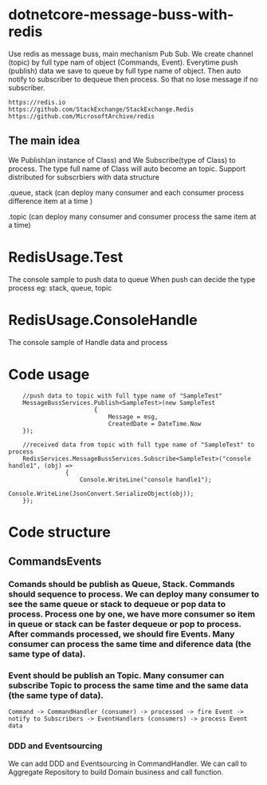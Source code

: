# dotnetcore-message-buss-with-redis
Use redis as message buss, main mechanism Pub Sub. We create channel (topic) by full type nam of object (Commands, Event). Everytime push (publish) data we save to queue by full type name of object. Then auto notify to subscriber to dequeue then process. So that no lose message if no subscriber. 

    https://redis.io
    https://github.com/StackExchange/StackExchange.Redis
    https://github.com/MicrosoftArchive/redis

## The main idea
We Publish(an instance of Class) and We Subscribe(type of Class) to process. The type full name of Class will auto become an topic. Support distributed for subscrbiers with data structure

.queue, stack (can deploy many consumer and each consumer process difference item at a time )

.topic (can deploy many consumer and consumer process the same item at a time)

# RedisUsage.Test
The console sample to push data to queue
When push can decide the type process eg: stack, queue, topic

# RedisUsage.ConsoleHandle
The console sample of Handle data and process

# Code usage

        //push data to topic with full type name of "SampleTest"
        MessageBussServices.Publish<SampleTest>(new SampleTest
                            {
                                Message = msg,
                                CreatedDate = DateTime.Now
        });
  
        //received data from topic with full type name of "SampleTest" to process
        RedisServices.MessageBussServices.Subscribe<SampleTest>("console handle1", (obj) =>
                    {
                        Console.WriteLine("console handle1");
                        Console.WriteLine(JsonConvert.SerializeObject(obj));
        });

# Code structure

## CommandsEvents
### Comands should be publish as Queue, Stack. Commands should sequence to process. We can deploy many consumer to see the same queue or stack to dequeue or pop data to process. Process one by one, we have more consumer so item in queue or stack can be faster dequeue or pop to process. After commands processed, we should fire Events. Many consumer can process the same time and diference data (the same type of data).
### Event should be publish an Topic. Many consumer can subscribe Topic to process the same time and the same data (the same type of data).

    Command -> CommandHandler (consumer) -> processed -> fire Event -> notify to Subscribers -> EventHandlers (consumers) -> process Event data
    
### DDD and Eventsourcing 
We can add DDD and Eventsourcing in CommandHandler. We can call to Aggregate Repository to build Domain business and call function.

